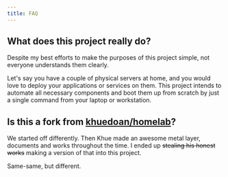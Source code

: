 ```yaml
---
title: FAQ
---
```


## What does this project really do?

Despite my best efforts to make the purposes of this project simple, not everyone understands them clearly.

Let's say you have a couple of physical servers at home, and you would love to deploy your applications or services on them. This project intends to automate all necessary components and boot them up from scratch by just a single command from your laptop or workstation.

## Is this a fork from [khuedoan/homelab](github.com/khuedoan/homelab)?

We started off differently. Then Khue made an awesome metal layer, documents and works throughout the time. I ended up <del>stealing his honest works</del> making a version of that into this project.

Same-same, but different.
